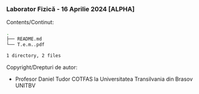 ### Laborator Fizică - 16 Aprilie 2024 [ALPHA]

Contents/Continut: 

```sh
.
├── README.md
└── T.e.m..pdf

1 directory, 2 files
```

Copyright/Drepturi de autor:
* Profesor Daniel Tudor COTFAS la Universitatea Transilvania din Brasov UNITBV
